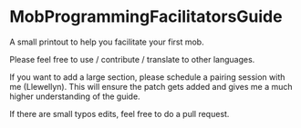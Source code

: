 # MobProgrammingFacilitatorsGuide

A small printout to help you facilitate your first mob.

Please feel free to use / contribute / translate to other languages.

If you want to add a large section, please schedule a pairing session with me (Llewellyn). This will ensure the patch gets added and gives me a much higher understanding of the guide.

If there are small typos edits, feel free to do a pull request.
